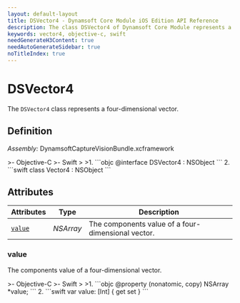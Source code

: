 ```yaml
---
layout: default-layout
title: DSVector4 - Dynamsoft Core Module iOS Edition API Reference
description: The class DSVector4 of Dynamsoft Core Module represents a a four-dimensional vector.
keywords: vector4, objective-c, swift
needGenerateH3Content: true
needAutoGenerateSidebar: true
noTitleIndex: true
---
```


# DSVector4

The `DSVector4` class represents a four-dimensional vector.

## Definition

*Assembly:* DynamsoftCaptureVisionBundle.xcframework

<div class="sample-code-prefix"></div>
>- Objective-C
>- Swift
>
>1. 
```objc
@interface DSVector4 : NSObject
```
2. 
```swift
class Vector4 : NSObject
```

## Attributes

| Attributes | Type | Description |
| ---------- | ---- | ----------- |
| [`value`](#value) | *NSArray* | The components value of a four-dimensional vector. |

### value

The components value of a four-dimensional vector.

<div class="sample-code-prefix"></div>
>- Objective-C
>- Swift
>
>1. 
```objc
@property (nonatomic, copy) NSArray *value;
```
2. 
```swift
var value: [Int] { get set }
```
